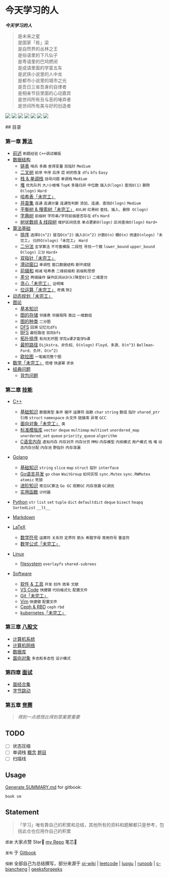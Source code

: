 # 今天学习的人

***今天学习的人***  

> 是未来之星  
> 是国家「栋」梁  
> 是自然界的丛林之王  
> 是俗语里的下凡仙子  
> 是粤语里的巴鸠撚闭  
> 是成语里面的学富五车  
> 是武侠小说里的人中龙  
> 是都市小说里的城市之光  
> 是吾日三省吾身的自律者  
> 是相亲节目里面的心动嘉宾  
> 是世间所有丑与恶的唾弃者  
> 是世间所有美与好的创造者  

<p>
    <a>
        <img src="https://img.shields.io/badge/mardown-writing-white?logo=markdown" />
    </a>
    <a>
        <img src="https://img.shields.io/github/license/dowalle/algo?color=white" />
    </a>
    <a>
        <img src="https://img.shields.io/github/workflow/status/dowalle/algo/Markdown-CI?color=white&logo=github" />
    </a>
    <a>
        <img src="https://img.shields.io/github/repo-size/dowalle/algo?color=white&logo=git&logoColor=white" />
    </a>
    <a>
        <img src="https://img.shields.io/github/stars/dowalle/algo?color=white&logo=github" />
    </a>
    <a>
        <img src="https://img.shields.io/github/last-commit/dowalle/algo?color=white&logo=github" />
    </a>
    <a>
        <img src="https://img.shields.io/github/commit-activity/m/dowalle/algo?color=white&logo=github" />
    </a>
</p>
## 目录

### 第一章 [算法](https://dowalle.gitbook.io/algo/algorithm)

- [前述](https://dowalle.gitbook.io/algo/algorithm/0-qian-shu)  `刷题经验`  `C++调试模版`
- [数据结构](https://dowalle.gitbook.io/algo/algorithm/1-shu-ju-jie-gou)
  - [链表](./Algorithm/1-数据结构/1-链表.md)  `哨兵`  `多画`  `舍得变量`  `双指针`  `Medium`
  - [二叉树](./Algorithm/1-数据结构/2-二叉树.md)  `前序`  `中序`  `后序`  `层`  `树的恢复`  `dfs`  `bfs`  `Easy`
  - [栈 & 单调栈](./Algorithm/1-数据结构/3-栈&单调栈.md)  `括号问题`  `单调栈`  `Medium`
  - [堆](./Algorithm/1-数据结构/4-堆.md)  `优先队列`  `大/小根堆`  `TopK`  `多路归并`  `中位数`  `插入O(logn)`  `查找O(1)`  `删除O(logn)`  `Hard`
  - [哈希表「未完工」](./Algorithm/1-数据结构/5-哈希表.md)
  - [并查集](./Algorithm/1-数据结构/6-并查集.md)  `连通`  `连通分量`  ``连通性判断``  `添加、连通、查找O(logn)`  `Medium`
  - [平衡树 & 搜索树「未完工」](./Algorithm/1-数据结构/7-平衡树&搜索树.md)  `AVL树`  `红黑树`  `查找、插入、删除 O(logn)`
  - [字典树](./Algorithm/1-数据结构/8-字典树.md)  `前缀树`  `字符串/字符前缀是否存在`  `dfs`  `Hard`
  - [树状数组 & 线段树](./Algorithm/1-数据结构/9-树状数组&线段树.md)  `维护区间信息`  `单点更新O(logn)`  `区间查询O(logn)`  `Hard+`
- [算法基础](https://dowalle.gitbook.io/algo/algorithm/2-suan-fa-ji-chu)
  - [排序](./Algorithm/2-算法基础/1-排序.md)  `选择O(n^2)`  `冒泡O(n^2)`  `插入O(n^2)`  `计数O(n)`  `桶O(n)`  `快速O(nlogn)「未完工」`  `归并O(nlogn)「未完工」`  `Hard`
  - [二分法](./Algorithm/2-算法基础/2-二分法.md)  `玄学算法`  `不可套模版`  `二段性`  `寻找一个数`  `lower_bound`  `upper_bound`  `O(logn)`  `三分`  `Hard+`
  - [双指针「未完工」](./Algorithm/2-算法基础/3-双指针.md)
  - [滑动窗口](./Algorithm/2-算法基础/4-滑动窗口.md)  `单调性`  `窗口数据结构`  `断环成链`
  - [前缀和](./Algorithm/2-算法基础/5-前缀和.md)  `相减`  `哈希表`  `二维前缀和`  `前缀和思想`
  - [差分](./Algorithm/2-算法基础/6-差分.md)  `两端操作`  `操作区间从O(k)降至O(1)`  `二维差分`
  - [贪心「未完工」](./Algorithm/2-算法基础/7-贪心.md)  `证明难`
  - [位运算「未完工」](./Algorithm/2-算法基础/8-位运算.md)  `奇偶`  `除2`
- [动态规划「未完工」](https://dowalle.gitbook.io/algo/algorithm/3-dong-tai-gui-hua)
- [图论](https://dowalle.gitbook.io/algo/algorithm/4-tu-lun)
  - [基本知识](./Algorithm/4-图论/1-基本知识.md)
  - [图的存储](./Algorithm/4-图论/2-图的存储.md)  `邻接表`  `邻接矩阵`  `类边`  `一维数组`
  - [图的种类](./Algorithm/4-图论/3-图的种类.md)  `二分图`
  - [DFS](./Algorithm/4-图论/4-DFS.md)  `回溯`  `记忆化dfs`
  - [BFS](./Algorithm/4-图论/5-BFS.md)  `最短路径`  `双向bfs`
  - [拓扑排序](./Algorithm/4-图论/6-拓扑排序.md)  `有向无环图`  `学完a课才能学b课`
  - [最短路径](./Algorithm/4-图论/7-最短路径.md)  `Dijkstra、非负权、O(nlogn)`  `Floyd、多源、O(n^3)`  `Bellman-Ford、负环、O(n^2)`
  - [欧拉图](./Algorithm/4-图论/8-欧拉图.md)  `一笔画完整个图`
- [数学「未完工」](./Algorithm/5-数学/数学.md)  `倍增`  `快速幂`  `求余`
- [经典问题](./Algorithm/经典问题)
  - [背包问题](./Algorithm/经典问题/背包问题/背包问题概述.md)


### 第二章 [技能](https://dowalle.gitbook.io/algo/skill)

- [C++](https://dowalle.gitbook.io/algo/skill/c++)
  - [基础知识](https://dowalle.gitbook.io/algo/skill/c++/1-ji-chu-zhi-shi)  `数据类型`  `条件`  `循环`  `运算符`  `函数`  `char`  `string`  `数组`  `指针`  `shared_ptr`  `引用`  `struct`  `namespace`  `头文件`  `链接库`  `异常`  `GCC`
  - [面向对象「未完工」](https://dowalle.gitbook.io/algo/skill/c++/2-mian-xiang-dui-xiang)  `类`
  - [标准模版库](https://dowalle.gitbook.io/algo/skill/c++/3-biao-zhun-mo-ban-ku)  `vector`  `deque`  `multimap`  `multiset`  `unordered_map`  `unordered_set`  `queue`  `priority_queue`  `algorithm`
  - [C语言内存](https://dowalle.gitbook.io/algo/skill/c++/4c-yu-yan-nei-cun)  `虚拟内存`  `内存对齐`  `内存分页`  `MMU`  `内存模型`  `内核模式`  `用户模式`  `栈`  `堆`  `动态内存分配`  `内存池`  `野指针`  `内存泄漏`
- [Golang](https://dowalle.gitbook.io/algo/skill/golang)
  - [基础知识](https://dowalle.gitbook.io/algo/skill/golang/1-ji-chu-zhi-shi)   `string`  `slice`  `map`  `struct`  `指针`  `interface`
  - [Go语言并发](https://dowalle.gitbook.io/algo/skill/golang/2go-yu-yan-bing-fa)  `go`  `chan`  `WaitGroup`  `如何实现`  `sync.Mutex`  `sync.RWMutex`  `atomic`  `死锁`
  - [进阶知识](https://dowalle.gitbook.io/algo/skill/golang/3-jin-jie-zhi-shi)  `常见GC算法`  `Go GC`  `观察GC`  `内存泄漏`  `GC调优`
  - [实用函数](https://dowalle.gitbook.io/algo/skill/golang/4-shi-yong-han-shu)  `计时器`
- [Python](https://dowalle.gitbook.io/algo/skill/python)  `str`  `list`  `set`  `tuple`  `dict`  `defaultdict`  `deque`  `bisect`  `heapq`  `SortedList`  `__lt__`
- [Markdown](https://github.com/guodongxiaren/README)
- [LaTeX](https://dowalle.gitbook.io/algo/skill/latex)
  - [数学符号](./Skill/LaTeX/1-数学符号.md)  `运算符`  `关系符`  `定界符`  `箭头`  `希腊字母`  `常用符号`  `重音符`
  - [数学公式「未完工」](./Skill/LaTeX/2-数学公式.md)
- [Linux](https://dowalle.gitbook.io/algo/skill/linux)
  - [filesystem](/Users/zhangdong/Desktop/algo/Skill/Linux/filesystem)  `overlayfs`  `shared-subrees`

- [Software](https://dowalle.gitbook.io/algo/skill/software)
  - [软件 & 工具](./Skill/Software/1-软件&网站.md)  `开发`  `创作`  `效率`  `文献`
  - [VS Code](./Skill/Software/2-VSCode.md)  `快捷键`  `代码格式化`  `配置文件`
  - [Git「未完工」](./Skill/Software/3-git.md)
  - [Vim](./Skill/Software/4-vim.md)  `快捷键`  `配置文件`
  - [Ceph & RBD](./Skill/Software/5-ceph-rbd.md)  `ceph`  `rbd`
  - [kubernetes「未完工」](https://dowalle.gitbook.io/algo/skill/software/6-kubernetes)

### 第三章 [八股文](https://dowalle.gitbook.io/algo/interview)

- [计算机系统](https://dowalle.gitbook.io/algo/knowledge/1-ji-suan-ji-xi-tong)
- [计算机网络](https://dowalle.gitbook.io/algo/knowledge/2-ji-suan-ji-wang-luo)
- [数据库](https://dowalle.gitbook.io/algo/knowledge/3-shu-ju-ku)
- [面向对象](https://dowalle.gitbook.io/algo/knowledge/4-mian-xiang-dui-xiang)  `多态和多态性`  `设计模式`

### 第四章 [面试](https://dowalle.gitbook.io/algo/interview)

- [面经合集]()
- [字节跳动]()

### 第五章 [竞赛](https://dowalle.gitbook.io/algo/competition)

> *得到一点感悟比得到答案更重要*

## TODO

- [ ] 状态压缩
- [ ] 单调栈 [概念](https://www.jianshu.com/p/6bbd3653a57f) [题目](https://leetcode-cn.com/problems/longest-well-performing-interval/solution/can-kao-liao-ji-ge-da-shen-de-ti-jie-zhi-hou-zong-/)
- [ ] 扫描线

## Usage

[Generate SUMMARY.md](https://github.com/imfly/gitbook-summary) for gitbook:

```shell
book sm
```

## Statement

> 「学习」唯有靠自己的积累和总结，其他所有的资料和题解都只是参考，包括此仓也仅用作自己的积累

`感谢`  大家点赞 Star🌟 [my Repo](https://github.com/dowalle/algo) 笔芯🤞

`发布`  于 [Gitbook](https://dowalle.gitbook.io/algo/)

`侵删`  全部自己为总结撰写，部分来源于 [oi-wiki](https://oi-wiki.org) | [leetcode](https://leetcode-cn.com/problemset/all/) | [luogu](https://www.luogu.com.cn) | [runoob](https://www.runoob.com/) | [c-biancheng](http://c.biancheng.net/) | [geeksforgeeks](https://www.geeksforgeeks.org/)

